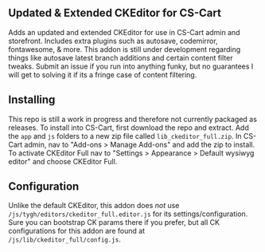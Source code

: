 ## Updated & Extended CKEditor for CS-Cart
Adds an updated and extended CKEditor for use in CS-Cart admin and storefront. Includes extra plugins such as autosave, codemirror, fontawesome, & more. This addon is still under development regarding things like autosave latest branch additions and certain content filter tweaks. Submit an issue if you run into anything funky, but no guarantees I will get to solving it if its a fringe case of content filtering.


## Installing
This repo is still a work in progress and therefore not currently packaged as releases. To install into CS-Cart, first download the repo and extract. Add the `app` and `js` folders to a new zip file called `lib_ckeditor_full.zip`. In CS-Cart admin, nav to "Add-ons > Manage Add-ons" and add the zip to install. To activate CKEditor Full nav to "Settings > Appearance > Default wysiwyg editor" and choose CKEditor Full.

## Configuration
Unlike the default CKEditor, this addon does *not* use `/js/tygh/editors/ckeditor_full.editor.js` for its settings/configuration. Sure you can bootstrap CK params there if you prefer, but all CK configurations for this addon are found at `/js/lib/ckeditor_full/config.js`.
